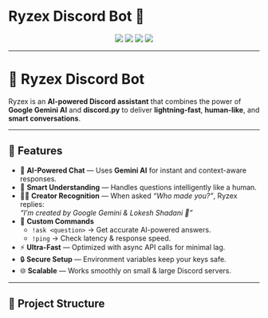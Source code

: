 # Ryzex Discord Bot 🤖

<p align="center">
  <img src="https://img.shields.io/badge/Status-Active-brightgreen?style=for-the-badge" />
  <img src="https://img.shields.io/badge/Python-3.10%2B-blue?style=for-the-badge&logo=python" />
  <img src="https://img.shields.io/badge/Google-Gemini AI-orange?style=for-the-badge&logo=google" />
  <img src="https://img.shields.io/badge/Discord-Bot-5865F2?style=for-the-badge&logo=discord" />
</p>

---

# 🌌 Ryzex Discord Bot

Ryzex is an **AI-powered Discord assistant** that combines the power of **Google Gemini AI** and **discord.py** to deliver **lightning-fast**, **human-like**, and **smart conversations**.  

---

## 🚀 Features

- 🤖 **AI-Powered Chat** — Uses **Gemini AI** for instant and context-aware responses.
- 🧠 **Smart Understanding** — Handles questions intelligently like a human.
- 👨‍💻 **Creator Recognition** — When asked *“Who made you?”*, Ryzex replies:  
  *“I’m created by Google Gemini & Lokesh Shadani 🚀”*
- 🎯 **Custom Commands**
    - `!ask <question>` → Get accurate AI-powered answers.
    - `!ping` → Check latency & response speed.
- ⚡ **Ultra-Fast** — Optimized with async API calls for minimal lag.
- 🔒 **Secure Setup** — Environment variables keep your keys safe.
- 🌐 **Scalable** — Works smoothly on small & large Discord servers.

---

## 📂 Project Structure

